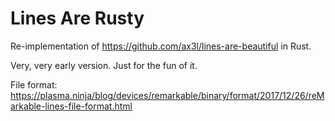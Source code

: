 # Lines Are Rusty

Re-implementation of https://github.com/ax3l/lines-are-beautiful in Rust.

Very, very early version.
Just for the fun of it.

File format:
https://plasma.ninja/blog/devices/remarkable/binary/format/2017/12/26/reMarkable-lines-file-format.html
